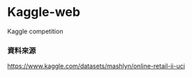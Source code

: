 # Kaggle-web
Kaggle competition
### 資料來源
https://www.kaggle.com/datasets/mashlyn/online-retail-ii-uci
